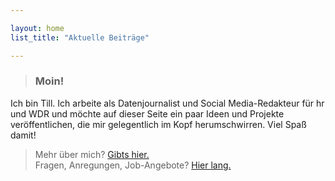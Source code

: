 ```yaml
---

layout: home
list_title: "Aktuelle Beiträge"

---
```


>### <i class="fas fa-hand-sparkles"></i> Moin!
Ich bin Till. Ich arbeite als Datenjournalist und Social Media-Redakteur
für hr und WDR und möchte auf dieser Seite ein paar Ideen und Projekte
veröffentlichen, die mir gelegentlich im Kopf
herumschwirren. Viel Spaß damit!
>
><i class="fas fa-user-astronaut"></i> Mehr über mich? [Gibts hier.](/about/)<br>
><i class="fas fa-comment"></i> Fragen, Anregungen, Job-Angebote? [Hier lang.](/contact/)
